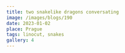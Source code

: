 ```yaml
---
title: two snakelike dragons conversating
image: /images/blogs/190
date: 2023-01-02
place: Prague
tags: linocut, snakes
gallery: 4
---
```

